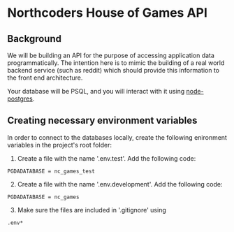 # Northcoders House of Games API

## Background

We will be building an API for the purpose of accessing application data programmatically. The intention here is to mimic the building of a real world backend service (such as reddit) which should provide this information to the front end architecture.

Your database will be PSQL, and you will interact with it using [node-postgres](https://node-postgres.com/).

## Creating necessary environment variables

In order to connect to the databases locally, create the following enironment variables in the project's root folder:

1. Create a file with the name '.env.test'. Add the following code:

```
PGDADATABASE = nc_games_test
```

2. Create a file with the name '.env.development'. Add the following code:

```
PGDADATABASE = nc_games
```

3. Make sure the files are included in '.gitignore' using

```
.env*
```